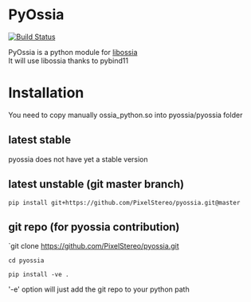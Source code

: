 # PyOssia
[![Build Status](https://travis-ci.org/PixelStereo/pyossia.svg?branch=master)](https://travis-ci.org/PixelStereo/pyossia)    
    
PyOssia is a python module for [libossia](http://github.com/OSSIA/libossia)    
It will use libossia thanks to pybind11    

# Installation

You need to copy manually ossia_python.so into pyossia/pyossia folder    

## latest stable
pyossia does not have yet a stable version

## latest unstable (git master branch)
`pip install git+https://github.com/PixelStereo/pyossia.git@master`    

## git repo (for pyossia contribution)
`git clone https://github.com/PixelStereo/pyossia.git    

`cd pyossia     `    

`pip install -ve .    `

'-e' option will just add the git repo to your python path
